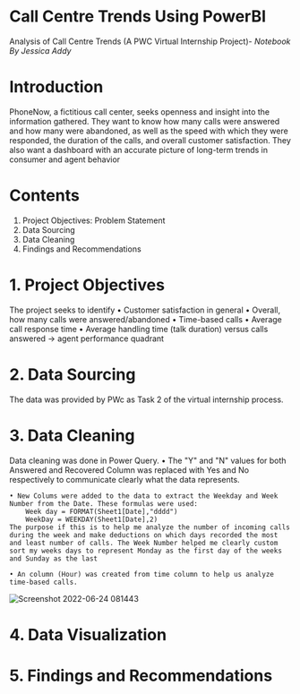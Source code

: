 # Call Centre Trends Using PowerBI
Analysis of Call Centre Trends (A PWC Virtual Internship Project)- _Notebook By Jessica Addy_

# Introduction
PhoneNow, a fictitious call center, seeks openness and insight into the information gathered. They want to know how many calls were answered and how many were abandoned, as well as the speed with which they were responded, the duration of the calls, and overall customer satisfaction. They also want a dashboard with an accurate picture of long-term trends in consumer and agent behavior

# Contents
  1.  Project Objectives: Problem Statement
  2.  Data Sourcing
  3.  Data Cleaning
  4.  Findings and Recommendations
  
  
 # 1. Project Objectives
  The project seeks to identify
    •	Customer satisfaction in general
    •	Overall, how many calls were answered/abandoned
    •	Time-based calls
    •	Average call response time
    •	Average handling time (talk duration) versus calls answered -> agent performance quadrant
    

  # 2. Data Sourcing
  The data was provided by PWc as Task 2 of the virtual internship process.
  

  # 3. Data Cleaning
  Data cleaning was done in Power Query. 
    • The "Y" and "N" values for both Answered and Recovered Column was replaced with Yes  and No respectively to communicate clearly what the data represents.

    • New Colums were added to the data to extract the Weekday and Week Number from the Date. These formulas were used:
        Week day = FORMAT(Sheet1[Date],"dddd")
        WeekDay = WEEKDAY(Sheet1[Date],2)
    The purpose if this is to help me analyze the number of incoming calls during the week and make deductions on which days recorded the most and least number of calls. The Week Number helped me clearly custom sort my weeks days to represent Monday as the first day of the weeks and Sunday as the last
        
    • An column (Hour) was created from time column to help us analyze time-based calls. 
  
  ![Screenshot 2022-06-24 081443](https://user-images.githubusercontent.com/107724453/175509188-6d82a9d6-d023-421b-b23f-05b19490757c.png)
  
 # 4. Data Visualization
 
 
 # 5. Findings and Recommendations
 
 
 
 
  




  
  

